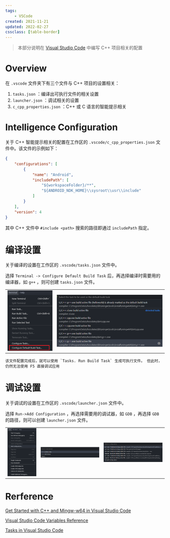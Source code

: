 ```yaml
---
tags:
    - VSCode
created: 2021-11-21
updated: 2022-02-27
cssclass: [table-border]
---
```


> 本部分说明在 [Visual Studio Code](../Visual%20Studio%20Code.md) 中编写 C++ 项目相关的配置

# Overview

在 `.vscode` 文件夹下有三个文件与 C++ 项目的设置相关：

1.  `tasks.json` ：编译出可执行文件的相关设置
2.  `launcher.json` ：调试相关的设置
3.  `c_cpp_properties.json` ：C++ 或 C 语言的智能提示相关

# Intelligence Configuration

关于 C++ 智能提示相关的配置在工作区的 `.vscode/c_cpp_properties.json` 文件中。该文件的示例如下：
```json
{
    "configurations": [
        {
            "name": "Android",
            "includePath": [
                "${workspaceFolder}/**",
                "${ANDROID_NDK_HOME}\\sysroot\\usr\\include"
            ]
        }
    ],
    "version": 4
}
```

其中 C++ 文件中 `#include <path>`  搜索的路径即通过 `includePath` 指定。

# 编译设置

关于编译的设置在工作区的 `.vscode/tasks.json` 文件中。

选择 `Terminal -> Configure Default Build Task` 后，再选择编译时需要用的编译器，如 `g++` ，则可创建 `tasks.json` 文件。

|                                                                         |                                                                        |
| ----------------------------------------------------------------------- | ---------------------------------------------------------------------- |
| ![配置 Build 任务](assets/Cpp/image-20220125094517353.png) | ![选择目标编译器](assets/Cpp/image-20220125094532505.png) |

```ad-note
该文件配置完成后，就可以使用 `Tasks. Run Build Task` 生成可执行文件。 但此时，仍然无法使用 F5 直接调试应用
```


# 调试设置

关于调试的设置在工作区的 `.vscode/launcher.json` 文件中。

选择 `Run->Add Configuration` ，再选择需要用的调试器，如 `GDB` ，再选择 `GDB` 的路径，则可以创建 `launcher.json` 文件。

|                                                          |                                                          |                                                          |
| -------------------------------------------------------- | -------------------------------------------------------- | -------------------------------------------------------- |
| ![增加调试的配置文件](assets/Cpp/image-20220125094808870.png) | ![选择 GDB 调试器](assets/Cpp/image-20220125094839848.png) | ![选择 GDB 文件路径](assets/Cpp/image-20220125094849964.png) |

# Rerference

[Get Started with C++ and Mingw-w64 in Visual Studio Code](https://code.visualstudio.com/docs/cpp/config-mingw)

[Visual Studio Code Variables Reference](https://code.visualstudio.com/docs/editor/variables-reference)

[Tasks in Visual Studio Code](https://code.visualstudio.com/docs/editor/tasks#_run-behavior)